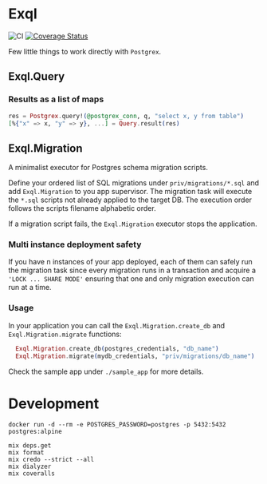# Exql

![CI](https://github.com/visciang/exql/workflows/CI/badge.svg)
[![Coverage Status](https://coveralls.io/repos/github/visciang/exql/badge.svg?branch=master)](https://coveralls.io/github/visciang/exql?branch=master)

Few little things to work directly with `Postgrex`.

## Exql.Query

### Results as a list of maps

```elixir
res = Postgrex.query!(@postgrex_conn, q, "select x, y from table")
[%{"x" => x, "y" => y}, ...] = Query.result(res)
```

## Exql.Migration

A minimalist executor for Postgres schema migration scripts.

Define your ordered list of SQL migrations under `priv/migrations/*.sql` and add `Exql.Migration` to you app supervisor.
The migration task will execute the `*.sql` scripts not already applied to the target DB.
The execution order follows the scripts filename alphabetic order.

If a migration script fails, the `Exql.Migration` executor stops the application.

### Multi instance deployment safety

If you have n instances of your app deployed, each of them can safely run the migration task since every migration runs
in a transaction and acquire a `'LOCK ... SHARE MODE'` ensuring that one and only migration execution can run at a time.

### Usage

In your application you can call the `Exql.Migration.create_db` and `Exql.Migration.migrate` functions:

```elixir
  Exql.Migration.create_db(postgres_credentials, "db_name")
  Exql.Migration.migrate(mydb_credentials, "priv/migrations/db_name")
```

Check the sample app under `./sample_app` for more details.

# Development

```shell
docker run -d --rm -e POSTGRES_PASSWORD=postgres -p 5432:5432 postgres:alpine

mix deps.get
mix format
mix credo --strict --all
mix dialyzer
mix coveralls
```
